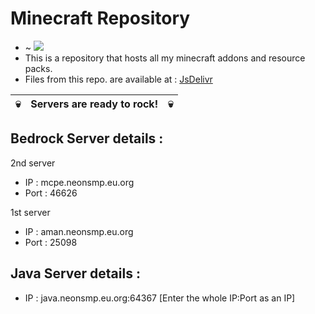 # Minecraft Repository
- ~ [![](https://data.jsdelivr.com/v1/package/gh/gaminglnk/minecraft/badge)]([https://www.jsdelivr.com/package/gh/gaminglnk/minecraft](https://cdn.jsdelivr.net/gh/gaminglnk/minecraft@master/))
- This is a repository that hosts all my minecraft addons and resource packs.
- Files from this repo. are available at : <a href="https://cdn.jsdelivr.net/gh/gaminglnk/minecraft@master/">JsDelivr</a>

| 💀  | Servers are ready to rock! | 💀  |
| :-: | :-------------------------: | :-: |

## Bedrock Server details :

2nd server
- IP : mcpe.neonsmp.eu.org
- Port : 46626

1st server
- IP : aman.neonsmp.eu.org
- Port : 25098

## Java Server details :
- IP : java.neonsmp.eu.org:64367
  [Enter the whole IP:Port as an IP]
